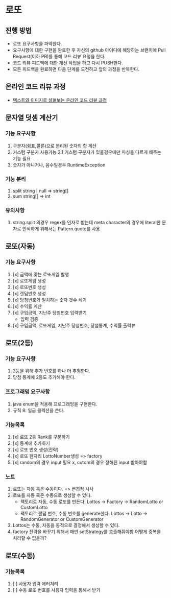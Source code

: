 # 로또
## 진행 방법
* 로또 요구사항을 파악한다.
* 요구사항에 대한 구현을 완료한 후 자신의 github 아이디에 해당하는 브랜치에 Pull Request(이하 PR)를 통해 코드 리뷰 요청을 한다.
* 코드 리뷰 피드백에 대한 개선 작업을 하고 다시 PUSH한다.
* 모든 피드백을 완료하면 다음 단계를 도전하고 앞의 과정을 반복한다.

## 온라인 코드 리뷰 과정
* [텍스트와 이미지로 살펴보는 온라인 코드 리뷰 과정](https://github.com/next-step/nextstep-docs/tree/master/codereview)


## 문자열 덧셈 계산기

### 기능 요구사항
1. 구분자(쉼표,콜론)으로 분리된 숫자의 합 계산
2. 커스텀 구분자 사용가능
   2.1 커스텀 구분자가 있을경우에만 파싱을 다르게 해주는 기능 필요
3. 숫자가 아니거나, 음수일경우 RuntimeException

### 기능 분리
1. split string | null => string[]
2. sum string[] => int

### 유의사항
1. string.split 의경우 regex를 인자로 받는데 meta character의 경우에 literal한 문자로 인식하게 위해서는 Pattern.quote를 사용

## 로또(자동)

### 기능 요구사항
1. [x] 금액에 맞는 로또게임 발행
2. [x] 로또게임 생성
3. [x] 로또번호 생성
4. [x] 랜덤번호 생성
5. [x] 당첨번호와 일치하는 숫자 갯수 세기
6. [x] 수익률 계산
7. [x] 구입금액, 지난주 당첨번호 입력받기
   - 입력 검증
8. [x] 구입금액, 로또게임, 지난주 당첨번호, 당첨통계, 수익률 출력뷰

## 로또(2등)

### 기능 요구사항
1. 2등을 위해 추가 번호를 하나 더 추첨한다.
2. 당첨 통계에 2등도 추가해야 한다.

### 프로그래밍 요구사항
1. java enum을 적용해 프로그래밍을 구현한다.
2. 규칙 8: 일급 콜렉션을 쓴다.

### 기능목록
1. [x] 로또 2등 Rank를 구분하기
2. [x] 통계에 추가하기
3. [x] 로또 번호 생성(전략)
4. [x] 로또 한자리 LottoNumber생성 => factory
5. [x] random의 경우 input 필요 x, cutom의 경우 정해진 input 받아야함

### 노트
1. 로또는 자동 혹은 수동이다. => 변경점 시사
2. 로또를 자동 혹은 수동으로 생성할 수 있다. 
   - 팩토리로 자동, 수동 로또를 만든다. Lottos -> Factory -> RandomLotto or CustomLotto
   - 팩토리로 랜덤 번호, 수동 번호를 generate한다. Lottos -> Lotto -> RandomGenerator or CustomGenerator
3. Lottos는 수동, 자동을 동적으로 결정해서 생성할 수 있다.
4. factory 전략을 바꾸기 위해서 매번 setStrategy를 호출해줘야함 어떻게 중복을 처리할 수 없을까?

## 로또(수동)

### 기능목록
1. [ ] 사용자 입력 에러처리
2. [ ] 수동 로또 번호를 사용자 입력을 통해서 받기
